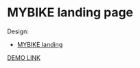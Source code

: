 # MYBIKE landing page

Design:
- [MYBIKE landing](https://www.figma.com/file/NZQAIydtHo5QkINyGLHNcq/BIKE-New-Version?node-id=0%3A1)

[DEMO LINK](https://sv-dubov.github.io/layout_miami/)
